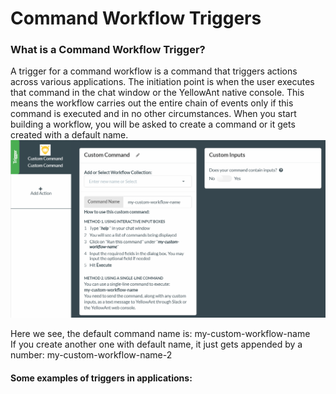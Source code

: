 # Command Workflow Triggers

### What is a Command Workflow Trigger?

A trigger for a command workflow is a command that triggers actions across various applications. The initiation point is when the user executes that command in the chat window or the YellowAnt native console. This means the workflow carries out the entire chain of events only if this command is executed and in no other circumstances. When you start building a workflow, you will be asked to create a command or it gets created with a default name.  
![](/assets/trig.png)  


Here we see, the default command name is: my-custom-workflow-name  
If you create another one with default name, it just gets appended by a number: my-custom-workflow-name-2

#### Some examples of triggers in applications:



